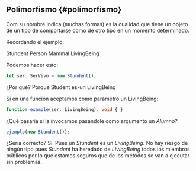 ## Polimorfismo {#polimorfismo}

Com su nombre indica (muchas formas) es la cualidad que tiene un objeto de un tipo de comportarse como de otro tipo en un momento determinado.

Recordando el ejemplo:

Stundent Person Mammal LivingBeing

Podemos hacer esto:

```ts
let ser: SerVivo = new Stundent();
```

¿Por qué? Porque Student es-un LivingBeing

Si en una función aceptamos como parámetro un LivingBeing:

```ts
function example(ser: LivingBeing): void { }
```

¿Qué pasaría si la invocamos pasándole como argumento un _Alumno_?

```ts
ejemplo(new Stundent());
```

¿Sería correcto? Sí. Pues un *Stundent* es un *LivingBeing*. No hay riesgo de ningún tipo pues *Stundent* ha heredado de *LivingBeing* todos los miembros públicos por lo que estamos seguros que de los métodos se van a ejecutar sin problemas.